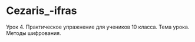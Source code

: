 # Cezaris_-ifras
Урок 4. Практическое упражнение для учеников 10 класса. Тема урока. Методы шифрования.
